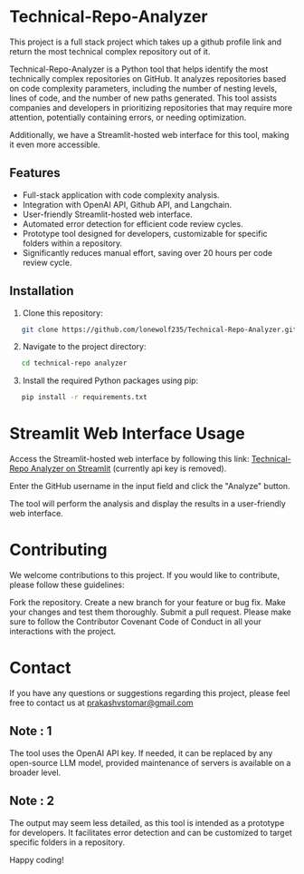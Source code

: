 # Technical-Repo-Analyzer
This project is a full stack project which takes up a github profile link and return the most technical complex repository out of it.

Technical-Repo-Analyzer is a Python tool that helps identify the most technically complex repositories on GitHub. It analyzes repositories based on code complexity parameters, including the number of nesting levels, lines of code, and the number of new paths generated. This tool assists companies and developers in prioritizing repositories that may require more attention, potentially containing errors, or needing optimization.

Additionally, we have a Streamlit-hosted web interface for this tool, making it even more accessible.

## Features

- Full-stack application with code complexity analysis.
- Integration with OpenAI API, Github API, and Langchain.
- User-friendly Streamlit-hosted web interface.
- Automated error detection for efficient code review cycles.
- Prototype tool designed for developers, customizable for specific folders within a repository.
- Significantly reduces manual effort, saving over 20 hours per code review cycle.

## Installation

1. Clone this repository:

```bash
   git clone https://github.com/lonewolf235/Technical-Repo-Analyzer.git
   ```
2. Navigate to the project directory:

```bash
   cd technical-repo analyzer
  ```
3. Install the required Python packages using pip:

```bash
   pip install -r requirements.txt
  ```

# Streamlit Web Interface Usage
Access the Streamlit-hosted web interface by following this link: [Technical-Repo Analyzer on Streamlit](https://technicalcoder.streamlit.app/) (currently api key is removed).

Enter the GitHub username in the input field and click the "Analyze" button.

The tool will perform the analysis and display the results in a user-friendly web interface.

# Contributing
We welcome contributions to this project. If you would like to contribute, please follow these guidelines:

Fork the repository.
Create a new branch for your feature or bug fix.
Make your changes and test them thoroughly.
Submit a pull request.
Please make sure to follow the Contributor Covenant Code of Conduct in all your interactions with the project.

# Contact
If you have any questions or suggestions regarding this project, please feel free to contact us at prakashvstomar@gmail.com

## Note : 1
The tool uses the OpenAI API key. If needed, it can be replaced by any open-source LLM model, provided maintenance of servers is available on a broader level.

## Note : 2
The output may seem less detailed, as this tool is intended as a prototype for developers. It facilitates error detection and can be customized to target specific folders in a repository.


Happy coding!





